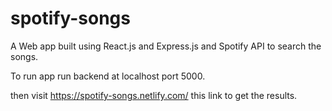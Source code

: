 # spotify-songs
A Web app built using React.js and Express.js and Spotify API to search the songs.

To run app
run backend at localhost port 5000.

then visit https://spotify-songs.netlify.com/ this link to get the results.
